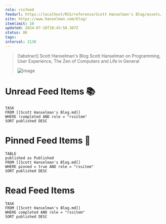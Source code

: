 ```yaml
---
role: rssfeed
feedurl: https://localhost/RSS/reference/Scott Hanselman's Blog/assets/feed.xml
site: https://www.hanselman.com/blog/
itemlimit: 10
updated: 2024-07-16T10:43:58.307Z
status: OK
tags: 
interval: 2138
---
```

> [!abstract] Scott Hanselman's Blog
> Scott Hanselman on Programming, User Experience, The Zen of Computers and Life in General
>
> ![image](http://www.hanselman.com/blog/images/tinyheadshot2.jpg)
# Unread Feed Items 📚
~~~dataview
TASK
FROM [[Scott Hanselman's Blog.md]]
WHERE !completed AND role = "rssitem"
SORT published DESC
~~~

# Pinned Feed Items 📌
~~~dataview
TABLE
published as Published
FROM [[Scott Hanselman's Blog.md]]
WHERE pinned = true AND role = "rssitem"
SORT published DESC
~~~

# Read Feed Items
~~~dataview
TASK
FROM [[Scott Hanselman's Blog.md]]
WHERE completed AND role = "rssitem"
SORT published DESC
~~~